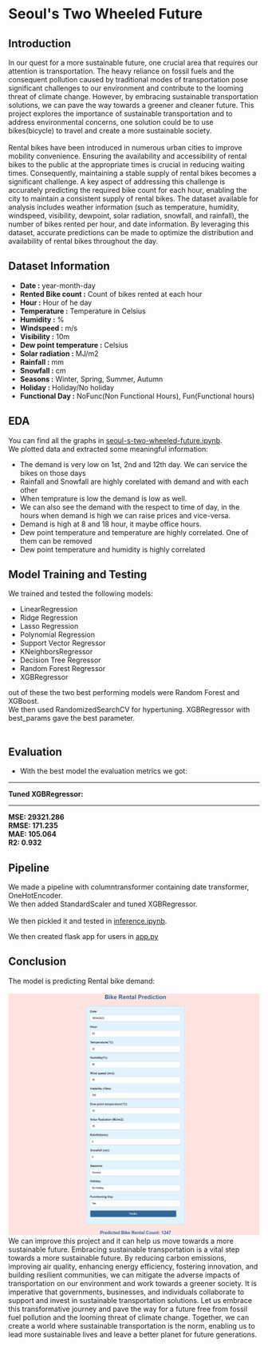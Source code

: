 # **Seoul's Two Wheeled Future**
## Introduction
In our quest for a more sustainable future, one crucial area that requires our attention is transportation. The heavy reliance on fossil fuels and the consequent pollution caused by traditional modes of transportation pose significant challenges to our environment and contribute to the looming threat of climate change. However, by embracing sustainable transportation solutions, we can pave the way towards a greener and cleaner future. This project explores the importance of sustainable transportation and to address environmental concerns, one solution could be to use bikes(bicycle) to travel and create a more sustainable society.<br><br>
Rental bikes have been introduced in numerous urban cities to improve mobility convenience. Ensuring the availability and accessibility of rental bikes to the public at the appropriate times is crucial in reducing waiting times. Consequently, maintaining a stable supply of rental bikes becomes a significant challenge. A key aspect of addressing this challenge is accurately predicting the required bike count for each hour, enabling the city to maintain a consistent supply of rental bikes. The dataset available for analysis includes weather information (such as temperature, humidity, windspeed, visibility, dewpoint, solar radiation, snowfall, and rainfall), the number of bikes rented per hour, and date information. By leveraging this dataset, accurate predictions can be made to optimize the distribution and availability of rental bikes throughout the day.

## Dataset Information

- **Date :** year-month-day
- **Rented Bike count :** Count of bikes rented at each hour
- **Hour :** Hour of he day
- **Temperature :** Temperature in Celsius
- **Humidity :** %
- **Windspeed :** m/s
- **Visibility :** 10m
- **Dew point temperature :** Celsius
- **Solar radiation :** MJ/m2
- **Rainfall :** mm
- **Snowfall :** cm
- **Seasons :** Winter, Spring, Summer, Autumn
- **Holiday :** Holiday/No holiday
- **Functional Day :** NoFunc(Non Functional Hours), Fun(Functional hours)

## EDA
You can find all the graphs in [seoul-s-two-wheeled-future.ipynb](seoul-s-two-wheeled-future.ipynb).<br>
We plotted data and extracted some meaningful information:
- The demand is very low on 1st, 2nd and 12th day. We can service the bikes on those days
- Rainfall and Snowfall are highly corelated with demand and with each other
- When temprature is low the demand is low as well.
- We can also see the demand with the respect to time of day, in the hours when demand is high we can raise prices and vice-versa.
- Demand is high at 8 and 18 hour, it maybe office hours.
- Dew point temperature and temperature are highly correlated. One of them can be removed
- Dew point temperature and humidity is highly correlated

## Model Training and Testing
We trained and tested the following models:
- LinearRegression
- Ridge Regression
- Lasso Regression
- Polynomial Regression
- Support Vector Regressor
- KNeighborsRegressor
- Decision Tree Regressor 
- Random Forest Regressor
- XGBRegressor

out of these the two best performing models were Random Forest and XGBoost. <br>
We then used RandomizedSearchCV for hypertuning. XGBRegressor with best_params gave the best parameter.<br><br>

## Evaluation
- With the best model the evaluation metrics we got:<br>

********************
**Tuned XGBRegressor:**
********************
**MSE: 29321.286<br>
RMSE: 171.235<br>
MAE: 105.064<br>
R2: 0.932**

## Pipeline
We made a pipeline with columntransformer containing date transformer, OneHotEncoder.<br>
We then added StandardScaler and tuned XGBRegressor.<br><br>
We then pickled it and tested in [inference.ipynb](inference.ipynb).

We then created flask app for users in [app.py](app.py)




## **Conclusion**
The model is predicting Rental bike demand:<br><br>
![Output Sample](src/output_sample_2.png)<br>
We can improve this project and it can help us move towards a more sustainable future. Embracing sustainable transportation is a vital step towards a more sustainable future. By reducing carbon emissions, improving air quality, enhancing energy efficiency, fostering innovation, and building resilient communities, we can mitigate the adverse impacts of transportation on our environment and work towards a greener society. It is imperative that governments, businesses, and individuals collaborate to support and invest in sustainable transportation solutions. Let us embrace this transformative journey and pave the way for a future free from fossil fuel pollution and the looming threat of climate change. Together, we can create a world where sustainable transportation is the norm, enabling us to lead more sustainable lives and leave a better planet for future generations.
